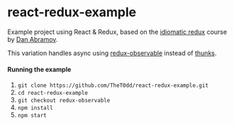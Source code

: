 # react-redux-example

Example project using React & Redux, based on the
[idiomatic redux](https://egghead.io/courses/building-react-applications-with-idiomatic-redux)
course by [Dan Abramov](https://github.com/gaearon).

This variation handles async using [redux-observable](https://github.com/redux-observable/redux-observable) instead of [thunks](https://github.com/gaearon/redux-thunk).

#### Running the example

1. `git clone https://github.com/TheT0dd/react-redux-example.git`
2. `cd react-redux-example`
3. `git checkout redux-observable`
4. `npm install`
5. `npm start`
